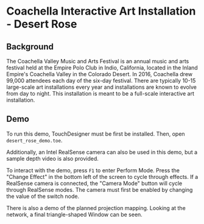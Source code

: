 # Coachella Interactive Art Installation - Desert Rose

## Background
The Coachella Valley Music and Arts Festival is an annual music and arts festival held at the Empire Polo Club in Indio, California, located in the Inland Empire's Coachella Valley in the Colorado Desert.
In 2016, Coachella drew 99,000 attendees each day of the six-day festival.
There are typically 10-15 large-scale art installations every year and installations are known to evolve from day to night. This installation is meant to be a full-scale interactive art installation.

## Demo
To run this demo, TouchDesigner must be first be installed.
Then, open `desert_rose_demo.toe`.

Additionally, an Intel RealSense camera can also be used in this demo, but a sample depth video is also provided.

To interact with the demo, press `F1` to enter Perform Mode.
Press the "Change Effect" in the bottom left of the screen to cycle through effects.
If a RealSense camera is connected, the "Camera Mode" button will cycle through RealSense modes. The camera must first be enabled by changing the value of the switch node.

There is also a demo of the planned projection mapping. Looking at the network, a final triangle-shaped Window can be seen.